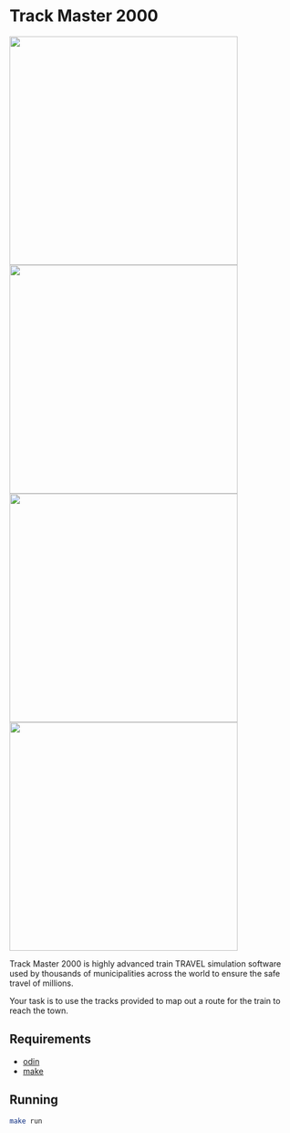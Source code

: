 # Track Master 2000

<image src="screenshot1.png" width="400" />
<image src="screenshot2.png" width="400" />
<image src="screenshot3.png" width="400" />
<image src="screenshot4.png" width="400" />

Track Master 2000 is highly advanced train TRAVEL simulation software used by thousands of municipalities across the world to ensure the safe travel of millions.

Your task is to use the tracks provided to map out a route for the train to reach the town.

## Requirements

- [odin](https://odin-lang.org/)
- [make](https://www.gnu.org/software/make/)

## Running

```bash
make run
```
